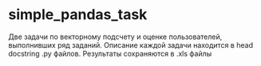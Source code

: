 # simple_pandas_task
Две задачи по векторному подсчету и оценке пользователей, выполнивших ряд заданий.
Описание каждой задачи находится в head docstring .py файлов. Результаты сохраняются в .xls файлы
